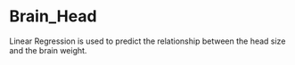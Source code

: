 # Brain_Head
Linear Regression is used to predict the relationship between the head size and the brain weight.
